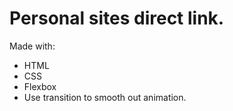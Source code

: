 # Personal sites direct link.
Made with:
- HTML
- CSS
- Flexbox
- Use transition to smooth out animation.

